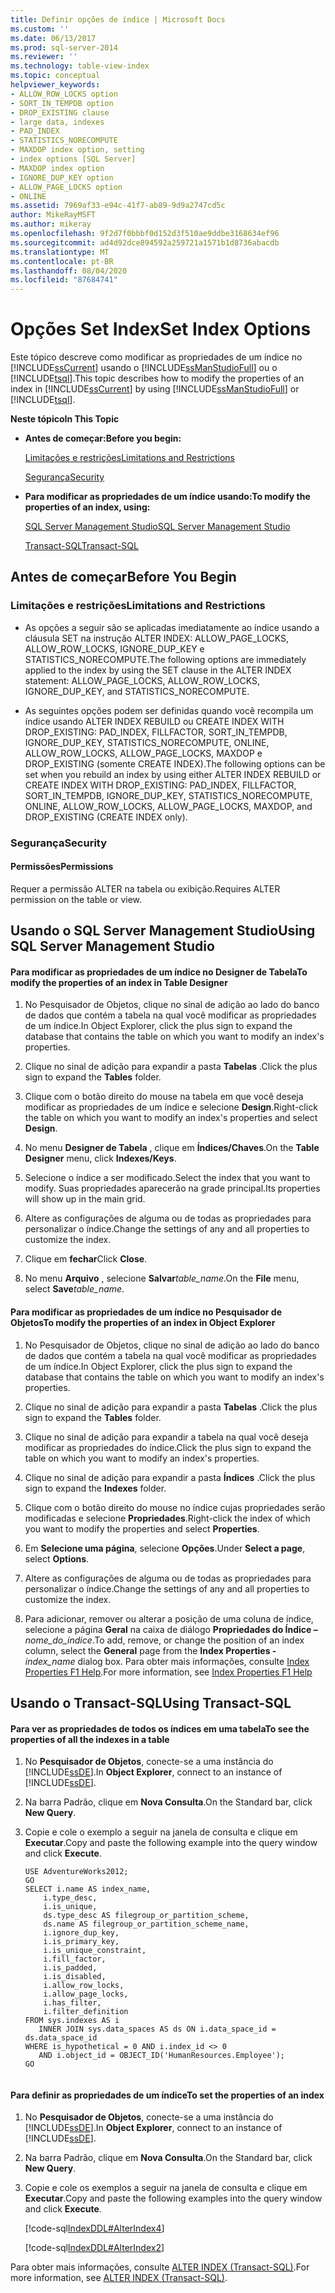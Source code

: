 ```yaml
---
title: Definir opções de índice | Microsoft Docs
ms.custom: ''
ms.date: 06/13/2017
ms.prod: sql-server-2014
ms.reviewer: ''
ms.technology: table-view-index
ms.topic: conceptual
helpviewer_keywords:
- ALLOW_ROW_LOCKS option
- SORT_IN_TEMPDB option
- DROP_EXISTING clause
- large data, indexes
- PAD_INDEX
- STATISTICS_NORECOMPUTE
- MAXDOP index option, setting
- index options [SQL Server]
- MAXDOP index option
- IGNORE_DUP_KEY option
- ALLOW_PAGE_LOCKS option
- ONLINE
ms.assetid: 7969af33-e94c-41f7-ab89-9d9a2747cd5c
author: MikeRayMSFT
ms.author: mikeray
ms.openlocfilehash: 9f2d7f0bbbf0d152d3f510ae9ddbe3168634ef96
ms.sourcegitcommit: ad4d92dce894592a259721a1571b1d8736abacdb
ms.translationtype: MT
ms.contentlocale: pt-BR
ms.lasthandoff: 08/04/2020
ms.locfileid: "87684741"
---
```

# <a name="set-index-options"></a><span data-ttu-id="7e797-102">Opções Set Index</span><span class="sxs-lookup"><span data-stu-id="7e797-102">Set Index Options</span></span>
  <span data-ttu-id="7e797-103">Este tópico descreve como modificar as propriedades de um índice no [!INCLUDE[ssCurrent](../../includes/sscurrent-md.md)] usando o [!INCLUDE[ssManStudioFull](../../includes/ssmanstudiofull-md.md)] ou o [!INCLUDE[tsql](../../includes/tsql-md.md)].</span><span class="sxs-lookup"><span data-stu-id="7e797-103">This topic describes how to modify the properties of an index in [!INCLUDE[ssCurrent](../../includes/sscurrent-md.md)] by using [!INCLUDE[ssManStudioFull](../../includes/ssmanstudiofull-md.md)] or [!INCLUDE[tsql](../../includes/tsql-md.md)].</span></span>  
  
 <span data-ttu-id="7e797-104">**Neste tópico**</span><span class="sxs-lookup"><span data-stu-id="7e797-104">**In This Topic**</span></span>  
  
-   <span data-ttu-id="7e797-105">**Antes de começar:**</span><span class="sxs-lookup"><span data-stu-id="7e797-105">**Before you begin:**</span></span>  
  
     [<span data-ttu-id="7e797-106">Limitações e restrições</span><span class="sxs-lookup"><span data-stu-id="7e797-106">Limitations and Restrictions</span></span>](#Restrictions)  
  
     [<span data-ttu-id="7e797-107">Segurança</span><span class="sxs-lookup"><span data-stu-id="7e797-107">Security</span></span>](#Security)  
  
-   <span data-ttu-id="7e797-108">**Para modificar as propriedades de um índice usando:**</span><span class="sxs-lookup"><span data-stu-id="7e797-108">**To modify the properties of an index, using:**</span></span>  
  
     [<span data-ttu-id="7e797-109">SQL Server Management Studio</span><span class="sxs-lookup"><span data-stu-id="7e797-109">SQL Server Management Studio</span></span>](#SSMSProcedure)  
  
     [<span data-ttu-id="7e797-110">Transact-SQL</span><span class="sxs-lookup"><span data-stu-id="7e797-110">Transact-SQL</span></span>](#TsqlProcedure)  
  
##  <a name="before-you-begin"></a><a name="BeforeYouBegin"></a> <span data-ttu-id="7e797-111">Antes de começar</span><span class="sxs-lookup"><span data-stu-id="7e797-111">Before You Begin</span></span>  
  
###  <a name="limitations-and-restrictions"></a><a name="Restrictions"></a> <span data-ttu-id="7e797-112">Limitações e restrições</span><span class="sxs-lookup"><span data-stu-id="7e797-112">Limitations and Restrictions</span></span>  
  
-   <span data-ttu-id="7e797-113">As opções a seguir são se aplicadas imediatamente ao índice usando a cláusula SET na instrução ALTER INDEX: ALLOW_PAGE_LOCKS, ALLOW_ROW_LOCKS, IGNORE_DUP_KEY e STATISTICS_NORECOMPUTE.</span><span class="sxs-lookup"><span data-stu-id="7e797-113">The following options are immediately applied to the index by using the SET clause in the ALTER INDEX statement: ALLOW_PAGE_LOCKS, ALLOW_ROW_LOCKS, IGNORE_DUP_KEY, and STATISTICS_NORECOMPUTE.</span></span>  
  
-   <span data-ttu-id="7e797-114">As seguintes opções podem ser definidas quando você recompila um índice usando ALTER INDEX REBUILD ou CREATE INDEX WITH DROP_EXISTING: PAD_INDEX, FILLFACTOR, SORT_IN_TEMPDB, IGNORE_DUP_KEY, STATISTICS_NORECOMPUTE, ONLINE, ALLOW_ROW_LOCKS, ALLOW_PAGE_LOCKS, MAXDOP e DROP_EXISTING (somente CREATE INDEX).</span><span class="sxs-lookup"><span data-stu-id="7e797-114">The following options can be set when you rebuild an index by using either ALTER INDEX REBUILD or CREATE INDEX WITH DROP_EXISTING: PAD_INDEX, FILLFACTOR, SORT_IN_TEMPDB, IGNORE_DUP_KEY, STATISTICS_NORECOMPUTE, ONLINE, ALLOW_ROW_LOCKS, ALLOW_PAGE_LOCKS, MAXDOP, and DROP_EXISTING (CREATE INDEX only).</span></span>  
  
###  <a name="security"></a><a name="Security"></a> <span data-ttu-id="7e797-115">Segurança</span><span class="sxs-lookup"><span data-stu-id="7e797-115">Security</span></span>  
  
####  <a name="permissions"></a><a name="Permissions"></a> <span data-ttu-id="7e797-116">Permissões</span><span class="sxs-lookup"><span data-stu-id="7e797-116">Permissions</span></span>  
 <span data-ttu-id="7e797-117">Requer a permissão ALTER na tabela ou exibição.</span><span class="sxs-lookup"><span data-stu-id="7e797-117">Requires ALTER permission on the table or view.</span></span>  
  
##  <a name="using-sql-server-management-studio"></a><a name="SSMSProcedure"></a> <span data-ttu-id="7e797-118">Usando o SQL Server Management Studio</span><span class="sxs-lookup"><span data-stu-id="7e797-118">Using SQL Server Management Studio</span></span>  
  
#### <a name="to-modify-the-properties-of-an-index-in-table-designer"></a><span data-ttu-id="7e797-119">Para modificar as propriedades de um índice no Designer de Tabela</span><span class="sxs-lookup"><span data-stu-id="7e797-119">To modify the properties of an index in Table Designer</span></span>  
  
1.  <span data-ttu-id="7e797-120">No Pesquisador de Objetos, clique no sinal de adição ao lado do banco de dados que contém a tabela na qual você modificar as propriedades de um índice.</span><span class="sxs-lookup"><span data-stu-id="7e797-120">In Object Explorer, click the plus sign to expand the database that contains the table on which you want to modify an index's properties.</span></span>  
  
2.  <span data-ttu-id="7e797-121">Clique no sinal de adição para expandir a pasta **Tabelas** .</span><span class="sxs-lookup"><span data-stu-id="7e797-121">Click the plus sign to expand the **Tables** folder.</span></span>  
  
3.  <span data-ttu-id="7e797-122">Clique com o botão direito do mouse na tabela em que você deseja modificar as propriedades de um índice e selecione **Design**.</span><span class="sxs-lookup"><span data-stu-id="7e797-122">Right-click the table on which you want to modify an index's properties and select **Design**.</span></span>  
  
4.  <span data-ttu-id="7e797-123">No menu **Designer de Tabela** , clique em **Índices/Chaves**.</span><span class="sxs-lookup"><span data-stu-id="7e797-123">On the **Table Designer** menu, click **Indexes/Keys**.</span></span>  
  
5.  <span data-ttu-id="7e797-124">Selecione o índice a ser modificado.</span><span class="sxs-lookup"><span data-stu-id="7e797-124">Select the index that you want to modify.</span></span> <span data-ttu-id="7e797-125">Suas propriedades aparecerão na grade principal.</span><span class="sxs-lookup"><span data-stu-id="7e797-125">Its properties will show up in the main grid.</span></span>  
  
6.  <span data-ttu-id="7e797-126">Altere as configurações de alguma ou de todas as propriedades para personalizar o índice.</span><span class="sxs-lookup"><span data-stu-id="7e797-126">Change the settings of any and all properties to customize the index.</span></span>  
  
7.  <span data-ttu-id="7e797-127">Clique em **fechar**</span><span class="sxs-lookup"><span data-stu-id="7e797-127">Click **Close**.</span></span>  
  
8.  <span data-ttu-id="7e797-128">No menu **Arquivo** , selecione **Salvar**_table_name_.</span><span class="sxs-lookup"><span data-stu-id="7e797-128">On the **File** menu, select **Save**_table_name_.</span></span>  
  
#### <a name="to-modify-the-properties-of-an-index-in-object-explorer"></a><span data-ttu-id="7e797-129">Para modificar as propriedades de um índice no Pesquisador de Objetos</span><span class="sxs-lookup"><span data-stu-id="7e797-129">To modify the properties of an index in Object Explorer</span></span>  
  
1.  <span data-ttu-id="7e797-130">No Pesquisador de Objetos, clique no sinal de adição ao lado do banco de dados que contém a tabela na qual você modificar as propriedades de um índice.</span><span class="sxs-lookup"><span data-stu-id="7e797-130">In Object Explorer, click the plus sign to expand the database that contains the table on which you want to modify an index's properties.</span></span>  
  
2.  <span data-ttu-id="7e797-131">Clique no sinal de adição para expandir a pasta **Tabelas** .</span><span class="sxs-lookup"><span data-stu-id="7e797-131">Click the plus sign to expand the **Tables** folder.</span></span>  
  
3.  <span data-ttu-id="7e797-132">Clique no sinal de adição para expandir a tabela na qual você deseja modificar as propriedades do índice.</span><span class="sxs-lookup"><span data-stu-id="7e797-132">Click the plus sign to expand the table on which you want to modify an index's properties.</span></span>  
  
4.  <span data-ttu-id="7e797-133">Clique no sinal de adição para expandir a pasta **Índices** .</span><span class="sxs-lookup"><span data-stu-id="7e797-133">Click the plus sign to expand the **Indexes** folder.</span></span>  
  
5.  <span data-ttu-id="7e797-134">Clique com o botão direito do mouse no índice cujas propriedades serão modificadas e selecione **Propriedades**.</span><span class="sxs-lookup"><span data-stu-id="7e797-134">Right-click the index of which you want to modify the properties and select **Properties**.</span></span>  
  
6.  <span data-ttu-id="7e797-135">Em **Selecione uma página**, selecione **Opções**.</span><span class="sxs-lookup"><span data-stu-id="7e797-135">Under **Select a page**, select **Options**.</span></span>  
  
7.  <span data-ttu-id="7e797-136">Altere as configurações de alguma ou de todas as propriedades para personalizar o índice.</span><span class="sxs-lookup"><span data-stu-id="7e797-136">Change the settings of any and all properties to customize the index.</span></span>  
  
8.  <span data-ttu-id="7e797-137">Para adicionar, remover ou alterar a posição de uma coluna de índice, selecione a página **Geral** na caixa de diálogo **Propriedades do Índice –** _nome_do_índice_.</span><span class="sxs-lookup"><span data-stu-id="7e797-137">To add, remove, or change the position of an index column, select the **General** page from the **Index Properties -** _index_name_ dialog box.</span></span> <span data-ttu-id="7e797-138">Para obter mais informações, consulte [Index Properties F1 Help](index-properties-f1-help.md).</span><span class="sxs-lookup"><span data-stu-id="7e797-138">For more information, see [Index Properties F1 Help](index-properties-f1-help.md)</span></span>  
  
##  <a name="using-transact-sql"></a><a name="TsqlProcedure"></a> <span data-ttu-id="7e797-139">Usando o Transact-SQL</span><span class="sxs-lookup"><span data-stu-id="7e797-139">Using Transact-SQL</span></span>  
  
#### <a name="to-see-the-properties-of-all-the-indexes-in-a-table"></a><span data-ttu-id="7e797-140">Para ver as propriedades de todos os índices em uma tabela</span><span class="sxs-lookup"><span data-stu-id="7e797-140">To see the properties of all the indexes in a table</span></span>  
  
1.  <span data-ttu-id="7e797-141">No **Pesquisador de Objetos**, conecte-se a uma instância do [!INCLUDE[ssDE](../../includes/ssde-md.md)].</span><span class="sxs-lookup"><span data-stu-id="7e797-141">In **Object Explorer**, connect to an instance of [!INCLUDE[ssDE](../../includes/ssde-md.md)].</span></span>  
  
2.  <span data-ttu-id="7e797-142">Na barra Padrão, clique em **Nova Consulta**.</span><span class="sxs-lookup"><span data-stu-id="7e797-142">On the Standard bar, click **New Query**.</span></span>  
  
3.  <span data-ttu-id="7e797-143">Copie e cole o exemplo a seguir na janela de consulta e clique em **Executar**.</span><span class="sxs-lookup"><span data-stu-id="7e797-143">Copy and paste the following example into the query window and click **Execute**.</span></span>  
  
    ```  
    USE AdventureWorks2012;  
    GO  
    SELECT i.name AS index_name,   
        i.type_desc,   
        i.is_unique,   
        ds.type_desc AS filegroup_or_partition_scheme,   
        ds.name AS filegroup_or_partition_scheme_name,   
        i.ignore_dup_key,   
        i.is_primary_key,   
        i.is_unique_constraint,   
        i.fill_factor,   
        i.is_padded,   
        i.is_disabled,   
        i.allow_row_locks,   
        i.allow_page_locks,   
        i.has_filter,   
        i.filter_definition  
    FROM sys.indexes AS i  
       INNER JOIN sys.data_spaces AS ds ON i.data_space_id = ds.data_space_id  
    WHERE is_hypothetical = 0 AND i.index_id <> 0   
       AND i.object_id = OBJECT_ID('HumanResources.Employee');   
    GO  
  
    ```  
  
#### <a name="to-set-the-properties-of-an-index"></a><span data-ttu-id="7e797-144">Para definir as propriedades de um índice</span><span class="sxs-lookup"><span data-stu-id="7e797-144">To set the properties of an index</span></span>  
  
1.  <span data-ttu-id="7e797-145">No **Pesquisador de Objetos**, conecte-se a uma instância do [!INCLUDE[ssDE](../../includes/ssde-md.md)].</span><span class="sxs-lookup"><span data-stu-id="7e797-145">In **Object Explorer**, connect to an instance of [!INCLUDE[ssDE](../../includes/ssde-md.md)].</span></span>  
  
2.  <span data-ttu-id="7e797-146">Na barra Padrão, clique em **Nova Consulta**.</span><span class="sxs-lookup"><span data-stu-id="7e797-146">On the Standard bar, click **New Query**.</span></span>  
  
3.  <span data-ttu-id="7e797-147">Copie e cole os exemplos a seguir na janela de consulta e clique em **Executar**.</span><span class="sxs-lookup"><span data-stu-id="7e797-147">Copy and paste the following examples into the query window and click **Execute**.</span></span>  
  
     [!code-sql[IndexDDL#AlterIndex4](../../snippets/tsql/SQL14/tsql/indexddl/transact-sql/alterindex.sql#alterindex4)]  
  
     [!code-sql[IndexDDL#AlterIndex2](../../snippets/tsql/SQL14/tsql/indexddl/transact-sql/alterindex.sql#alterindex2)]  
  
 <span data-ttu-id="7e797-148">Para obter mais informações, consulte [ALTER INDEX &#40;Transact-SQL&#41;](/sql/t-sql/statements/alter-index-transact-sql).</span><span class="sxs-lookup"><span data-stu-id="7e797-148">For more information, see [ALTER INDEX &#40;Transact-SQL&#41;](/sql/t-sql/statements/alter-index-transact-sql).</span></span>  
  
  
